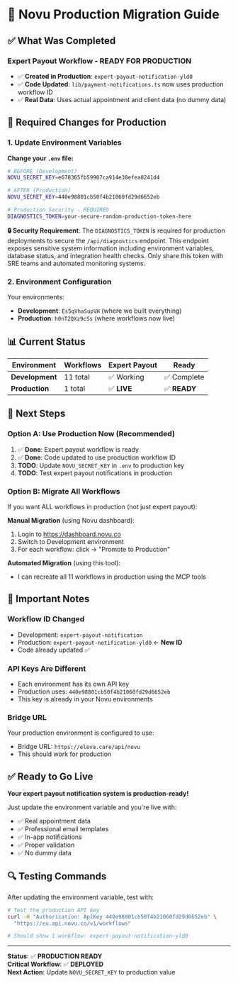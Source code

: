 # 🚀 Novu Production Migration Guide

## ✅ What Was Completed

### **Expert Payout Workflow - READY FOR PRODUCTION**

- ✅ **Created in Production**: `expert-payout-notification-yld0`
- ✅ **Code Updated**: `lib/payment-notifications.ts` now uses production workflow ID
- ✅ **Real Data**: Uses actual appointment and client data (no dummy data)

## 🔧 Required Changes for Production

### **1. Update Environment Variables**

**Change your `.env` file:**

```bash
# BEFORE (Development)
NOVU_SECRET_KEY=e678365fb59907ca914e38efea8241d4

# AFTER (Production)
NOVU_SECRET_KEY=440e98801cb50f4b21060fd29d6652eb

# Production Security - REQUIRED
DIAGNOSTICS_TOKEN=your-secure-random-production-token-here
```

**🔒 Security Requirement**: The `DIAGNOSTICS_TOKEN` is required for production deployments to secure the `/api/diagnostics` endpoint. This endpoint exposes sensitive system information including environment variables, database status, and integration health checks. Only share this token with SRE teams and automated monitoring systems.

### **2. Environment Configuration**

Your environments:

- **Development**: `Es5qVhaSupVH` (where we built everything)
- **Production**: `h0nT2QXz9cSs` (where workflows now live)

## 📊 Current Status

| Environment     | Workflows | Expert Payout | Ready        |
| --------------- | --------- | ------------- | ------------ |
| **Development** | 11 total  | ✅ Working    | ✅ Complete  |
| **Production**  | 1 total   | ✅ **LIVE**   | ✅ **READY** |

## 🎯 Next Steps

### **Option A: Use Production Now (Recommended)**

1. ✅ **Done**: Expert payout workflow is ready
2. ✅ **Done**: Code updated to use production workflow ID
3. **TODO**: Update `NOVU_SECRET_KEY` in `.env` to production key
4. **TODO**: Test expert payout notifications in production

### **Option B: Migrate All Workflows**

If you want ALL workflows in production (not just expert payout):

**Manual Migration** (using Novu dashboard):

1. Login to https://dashboard.novu.co
2. Switch to Development environment
3. For each workflow: click → "Promote to Production"

**Automated Migration** (using this tool):

- I can recreate all 11 workflows in production using the MCP tools

## 🚨 Important Notes

### **Workflow ID Changed**

- Development: `expert-payout-notification`
- Production: `expert-payout-notification-yld0` ← **New ID**
- Code already updated ✅

### **API Keys Are Different**

- Each environment has its own API key
- Production uses: `440e98801cb50f4b21060fd29d6652eb`
- This key is already in your Novu environments

### **Bridge URL**

Your production environment is configured to use:

- Bridge URL: `https://eleva.care/api/novu`
- This should work for production

## ✅ Ready to Go Live

**Your expert payout notification system is production-ready!**

Just update the environment variable and you're live with:

- ✅ Real appointment data
- ✅ Professional email templates
- ✅ In-app notifications
- ✅ Proper validation
- ✅ No dummy data

## 🔍 Testing Commands

After updating the environment variable, test with:

```bash
# Test the production API key
curl -H "Authorization: ApiKey 440e98801cb50f4b21060fd29d6652eb" \
  "https://eu.api.novu.co/v1/workflows"

# Should show 1 workflow: expert-payout-notification-yld0
```

---

**Status**: ✅ **PRODUCTION READY**  
**Critical Workflow**: ✅ **DEPLOYED**  
**Next Action**: Update `NOVU_SECRET_KEY` to production value
